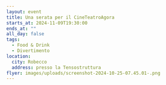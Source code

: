 ```yaml
---
layout: event
title: Una serata per il CineTeatroAgora
starts_at: 2024-11-09T19:30:00
ends_at: ""
all_day: false
tags:
  - Food & Drink
  - Divertimento
location:
  city: Robecco
  address: presso la Tensostruttura
flyer: images/uploads/screenshot-2024-10-25-07.45.01-.png
---
```

